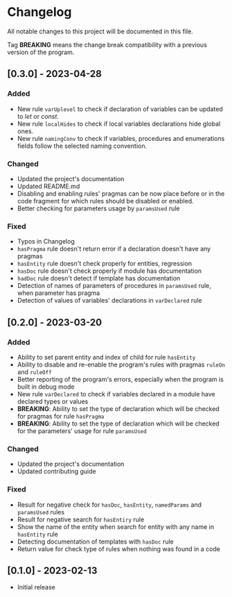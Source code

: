 # Changelog
All notable changes to this project will be documented in this file.

Tag **BREAKING** means the change break compatibility with a previous version
of the program.

## [0.3.0] - 2023-04-28

### Added
- New rule `varUplevel` to check if declaration of variables can be updated to
  *let* or *const*.
- New rule `localHides` to check if local variables declarations hide global
  ones.
- New rule `namingConv` to check if variables, procedures and enumerations
  fields follow the selected naming convention.

### Changed
- Updated the project's documentation
- Updated README.md
- Disabling and enabling rules' pragmas can be now place before or in the
  code fragment for which rules should be disabled or enabled.
- Better checking for parameters usage by `paramsUsed` rule

### Fixed
- Typos in Changelog
- `hasPragma` rule doesn't return error if a declaration doesn't have any
  pragmas
- `hasEntity` rule doesn't check properly for entities, regression
- `hasDoc` rule doesn't check properly if module has documentation
- `hadDoc` rule doesn't detect if template has documentation
- Detection of names of parameters of procedures in `paramsUsed` rule, when
  parameter has pragma
- Detection of values of variables' declarations in `varDeclared` rule

## [0.2.0] - 2023-03-20

### Added
- Ability to set parent entity and index of child for rule `hasEntity`
- Ability to disable and re-enable the program's rules with pragmas `ruleOn`
  and `ruleOff`
- Better reporting of the program's errors, especially when the program is
  built in debug mode
- New rule `varDeclared` to check if variables declared in a module have
  declared types or values
- **BREAKING**: Ability to set the type of declaration which will be checked
  for pragmas for rule `hasPragma`
- **BREAKING**: Ability to set the type of declaration which will be checked
  for the parameters' usage for rule `paramsUsed`

### Changed
- Updated the project's documentation
- Updated contributing guide

### Fixed
- Result for negative check for `hasDoc`, `hasEntity`, `namedParams` and
  `paramsUsed` rules
- Result for negative search for `hasEntiry` rule
- Show the name of the entity when search for entity with any name in
  `hasEntity` rule
- Detecting documentation of templates with `hasDoc` rule
- Return value for check type of rules when nothing was found in a code

## [0.1.0] - 2023-02-13
- Initial release
